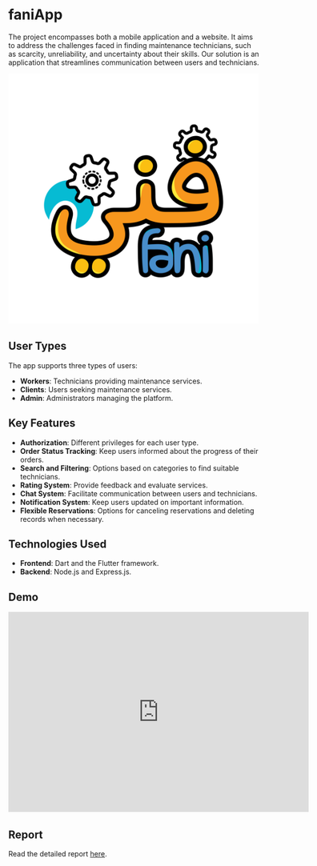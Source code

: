 # faniApp
The project encompasses both a mobile application and a website.
It aims to address the challenges faced in finding maintenance technicians, such as scarcity, unreliability,
and uncertainty about their skills. Our solution is an application that streamlines communication between users and technicians.

<img src="https://github.com/Shahd-Bilal0/fani-flutter/blob/main/images/1.png" alt="Project Image" width="500" height="500">

## User Types

The app supports three types of users:

- **Workers**: Technicians providing maintenance services.
- **Clients**: Users seeking maintenance services.
- **Admin**: Administrators managing the platform.

## Key Features

- **Authorization**: Different privileges for each user type.
- **Order Status Tracking**: Keep users informed about the progress of their orders.
- **Search and Filtering**: Options based on categories to find suitable technicians.
- **Rating System**: Provide feedback and evaluate services.
- **Chat System**: Facilitate communication between users and technicians.
- **Notification System**: Keep users updated on important information.
- **Flexible Reservations**: Options for canceling reservations and deleting records when necessary.

## Technologies Used

- **Frontend**: Dart and the Flutter framework.
- **Backend**: Node.js and Express.js.

## Demo

<iframe width="600" height="400" src="https://drive.google.com/file/d/1HszmzA3ituLnRFg5cLJ1xkBy1DFMUBqQ/view" frameborder="0" allowfullscreen></iframe>

## Report

Read the detailed report [here](https://drive.google.com/file/d/1_hfAasxFpthn5BfOzXeEwIeoPFr7EESD/view?usp=sharing).
